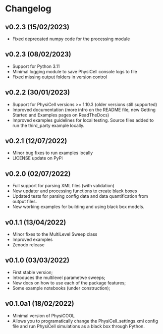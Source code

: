 # Changelog

## v0.2.3 (15/02/2023)
- Fixed deprecated numpy code for the processing module

## v0.2.3 (08/02/2023)

- Support for Python 3.11
- Minimal logging module to save PhysiCell console logs to file
- Fixed missing output folders in version control

## v0.2.2 (30/01/2023)

- Support for PhysiCell versions >= 1.10.3 (older versions still supported)
- Improved documentation (more infro on the README file, new Getting Started and Examples pages on ReadTheDocs)
- Improved examples guidelines for local testing. Source files added to run the third_party example locally.

## v0.2.1 (12/07/2022)

- Minor bug fixes to run examples locally
- LICENSE update on PyPi

## v0.2.0 (02/07/2022)

- Full support for parsing XML files (with validation)
- New updater and processing functions to create black boxes
- Updated tests for parsing config data and data quantification from output files.
- New working examples for building and using black box models.

## v0.1.1 (13/04/2022)

- Minor fixes to the MultiLevel Sweep class
- Improved examples
- Zenodo release

<!--next-version-placeholder-->
## v0.1.0 (03/03/2022)

- First stable version;
- Introduces the multilevel parametwe sweeps;
- New docs on how to use each of the package features;
- Some example notebooks (under construction);

## v0.1.0a1 (18/02/2022)

- Minimal version of PhysiCOOL
- Allows you to programatically change the PhysiCell_settings.xml config file and run PhysiCell simulations as a black box through Python.
